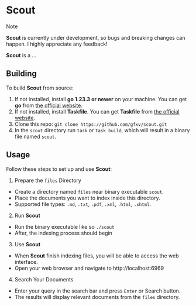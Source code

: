 # Scout

> [!NOTE]
> **Scout** is currently under development, so bugs and breaking changes can happen.
> I highly appreciate any feedback!

**Scout** is a ... 

## Building
To build **Scout** from source:
1) If not installed, install **go 1.23.3 or newer** on your machine. You can get **go** from [the official website](https://go.dev/doc/install).
2) If not installed, install **Taskfile**. You can get **Taskfile** from [the official website](https://taskfile.dev/installation/).
3) Clone this repo: `git clone https://github.com/gfxv/scout.git`
4) In the `scout` directory run `task` or `task build`, which will result in a binary file named `scout`.

## Usage
Follow these steps to set up and use **Scout**:
1) Prepare the `files` Directory
- Create a directory named `files` near binary executable `scout`.
- Place the documents you want to index inside this directory.
- Supported file types: `.md`, `.txt`, `.pdf`, `.xml`, `.html`, `.xhtml`.
2) Run **Scout**
- Run the binary executable like so `./scout`
- After, the indexing process should begin
3) Use **Scout** 
- When **Scout** finish indexing files, you will be able to access the web interface.
- Open your web browser and navigate to http://localhost:6969
4) Search Your Documents
- Enter your query in the search bar and press `Enter` or Search button.
- The results will display relevant documents from the `files` directory.

